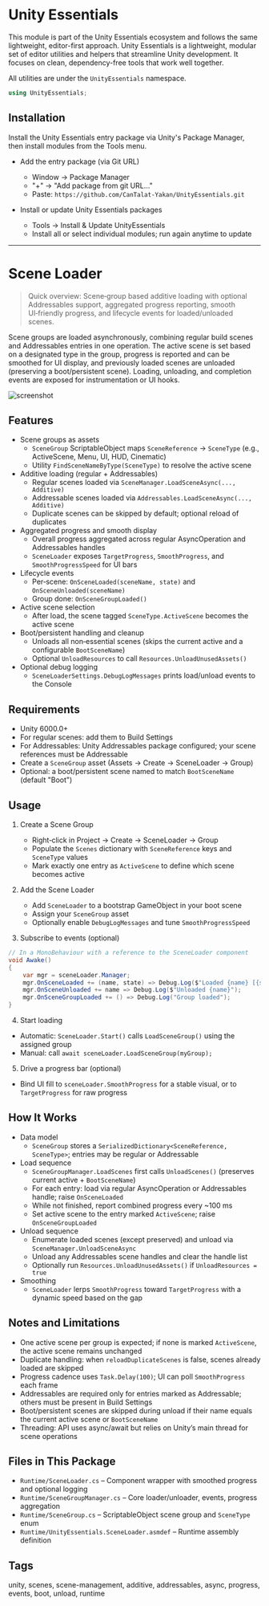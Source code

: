 # Unity Essentials

This module is part of the Unity Essentials ecosystem and follows the same lightweight, editor-first approach.
Unity Essentials is a lightweight, modular set of editor utilities and helpers that streamline Unity development. It focuses on clean, dependency-free tools that work well together.

All utilities are under the `UnityEssentials` namespace.

```csharp
using UnityEssentials;
```

## Installation

Install the Unity Essentials entry package via Unity's Package Manager, then install modules from the Tools menu.

- Add the entry package (via Git URL)
    - Window → Package Manager
    - "+" → "Add package from git URL…"
    - Paste: `https://github.com/CanTalat-Yakan/UnityEssentials.git`

- Install or update Unity Essentials packages
    - Tools → Install & Update UnityEssentials
    - Install all or select individual modules; run again anytime to update

---

# Scene Loader

> Quick overview: Scene‑group based additive loading with optional Addressables support, aggregated progress reporting, smooth UI‑friendly progress, and lifecycle events for loaded/unloaded scenes.

Scene groups are loaded asynchronously, combining regular build scenes and Addressables entries in one operation. The active scene is set based on a designated type in the group, progress is reported and can be smoothed for UI display, and previously loaded scenes are unloaded (preserving a boot/persistent scene). Loading, unloading, and completion events are exposed for instrumentation or UI hooks.

![screenshot](Documentation/Screenshot.png)

## Features
- Scene groups as assets
  - `SceneGroup` ScriptableObject maps `SceneReference` → `SceneType` (e.g., ActiveScene, Menu, UI, HUD, Cinematic)
  - Utility `FindSceneNameByType(SceneType)` to resolve the active scene
- Additive loading (regular + Addressables)
  - Regular scenes loaded via `SceneManager.LoadSceneAsync(..., Additive)`
  - Addressable scenes loaded via `Addressables.LoadSceneAsync(..., Additive)`
  - Duplicate scenes can be skipped by default; optional reload of duplicates
- Aggregated progress and smooth display
  - Overall progress aggregated across regular AsyncOperation and Addressables handles
  - `SceneLoader` exposes `TargetProgress`, `SmoothProgress`, and `SmoothProgressSpeed` for UI bars
- Lifecycle events
  - Per‑scene: `OnSceneLoaded(sceneName, state)` and `OnSceneUnloaded(sceneName)`
  - Group done: `OnSceneGroupLoaded()`
- Active scene selection
  - After load, the scene tagged `SceneType.ActiveScene` becomes the active scene
- Boot/persistent handling and cleanup
  - Unloads all non‑essential scenes (skips the current active and a configurable `BootSceneName`)
  - Optional `UnloadResources` to call `Resources.UnloadUnusedAssets()`
- Optional debug logging
  - `SceneLoaderSettings.DebugLogMessages` prints load/unload events to the Console

## Requirements
- Unity 6000.0+
- For regular scenes: add them to Build Settings
- For Addressables: Unity Addressables package configured; your scene references must be Addressable
- Create a `SceneGroup` asset (Assets → Create → SceneLoader → Group)
- Optional: a boot/persistent scene named to match `BootSceneName` (default "Boot")

## Usage
1) Create a Scene Group
   - Right‑click in Project → Create → SceneLoader → Group
   - Populate the `Scenes` dictionary with `SceneReference` keys and `SceneType` values
   - Mark exactly one entry as `ActiveScene` to define which scene becomes active

2) Add the Scene Loader
   - Add `SceneLoader` to a bootstrap GameObject in your boot scene
   - Assign your `SceneGroup` asset
   - Optionally enable `DebugLogMessages` and tune `SmoothProgressSpeed`

3) Subscribe to events (optional)
```csharp
// In a MonoBehaviour with a reference to the SceneLoader component
void Awake()
{
    var mgr = sceneLoader.Manager;
    mgr.OnSceneLoaded += (name, state) => Debug.Log($"Loaded {name} [{state}]");
    mgr.OnSceneUnloaded += name => Debug.Log($"Unloaded {name}");
    mgr.OnSceneGroupLoaded += () => Debug.Log("Group loaded");
}
```

4) Start loading
- Automatic: `SceneLoader.Start()` calls `LoadSceneGroup()` using the assigned group
- Manual: call `await sceneLoader.LoadSceneGroup(myGroup);`

5) Drive a progress bar (optional)
- Bind UI fill to `sceneLoader.SmoothProgress` for a stable visual, or to `TargetProgress` for raw progress

## How It Works
- Data model
  - `SceneGroup` stores a `SerializedDictionary<SceneReference, SceneType>`; entries may be regular or Addressable
- Load sequence
  - `SceneGroupManager.LoadScenes` first calls `UnloadScenes()` (preserves current active + `BootSceneName`)
  - For each entry: load via regular AsyncOperation or Addressables handle; raise `OnSceneLoaded`
  - While not finished, report combined progress every ~100 ms
  - Set active scene to the entry marked `ActiveScene`; raise `OnSceneGroupLoaded`
- Unload sequence
  - Enumerate loaded scenes (except preserved) and unload via `SceneManager.UnloadSceneAsync`
  - Unload any Addressables scene handles and clear the handle list
  - Optionally run `Resources.UnloadUnusedAssets()` if `UnloadResources = true`
- Smoothing
  - `SceneLoader` lerps `SmoothProgress` toward `TargetProgress` with a dynamic speed based on the gap

## Notes and Limitations
- One active scene per group is expected; if none is marked `ActiveScene`, the active scene remains unchanged
- Duplicate handling: when `reloadDuplicateScenes` is false, scenes already loaded are skipped
- Progress cadence uses `Task.Delay(100)`; UI can poll `SmoothProgress` each frame
- Addressables are required only for entries marked as Addressable; others must be present in Build Settings
- Boot/persistent scenes are skipped during unload if their name equals the current active scene or `BootSceneName`
- Threading: API uses async/await but relies on Unity’s main thread for scene operations

## Files in This Package
- `Runtime/SceneLoader.cs` – Component wrapper with smoothed progress and optional logging
- `Runtime/SceneGroupManager.cs` – Core loader/unloader, events, progress aggregation
- `Runtime/SceneGroup.cs` – ScriptableObject scene group and `SceneType` enum
- `Runtime/UnityEssentials.SceneLoader.asmdef` – Runtime assembly definition

## Tags
unity, scenes, scene-management, additive, addressables, async, progress, events, boot, unload, runtime
